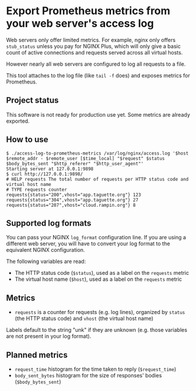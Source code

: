 Export Prometheus metrics from your web server's access log
===========================================================

Web servers only offer limited metrics. For example, nginx only offers `stub_status` unless you pay for NGINX Plus, which will only give a basic count of active connections and requests served across all virtual hosts.

However nearly all web servers are configured to log all requests to a file.

This tool attaches to the log file (like `tail -f` does) and exposes metrics for Prometheus.

Project status
--------------

This software is not ready for production use yet. Some metrics are already exported.

How to use
----------

```
$ ./access-log-to-prometheus-metrics /var/log/nginx/access.log '$host $remote_addr - $remote_user [$time_local] "$request" $status $body_bytes_sent "$http_referer" "$http_user_agent"'
Starting server at 127.0.0.1:9898
$ curl http://127.0.0.1:9898/
# HELP requests The total number of requests per HTTP status code and virtual host name
# TYPE requests counter
requests{status="200",vhost="app.taguette.org"} 123
requests{status="304",vhost="app.taguette.org"} 27
requests{status="207",vhost="cloud.rampin.org"} 8
```

Supported log formats
---------------------

You can pass your NGINX `log_format` configuration line. If you are using a different web server, you will have to convert your log format to the equivalent NGINX configuration.

The following variables are read:

* The HTTP status code (`$status`), used as a label on the `requests` metric
* The virtual host name (`$host`), used as a label on the `requests` metric

Metrics
-------

* `requests` is a counter for requests (e.g. log lines), organized by `status` (the HTTP status code) and `vhost` (the virtual host name)

Labels default to the string "unk" if they are unknown (e.g. those variables are not present in your log format).

Planned metrics
---------------

* `request_time` histogram for the time taken to reply (`$request_time`)
* `body_sent_bytes` histogram for the size of responses' bodies (`$body_bytes_sent`)
